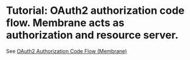 # Tutorial: OAuth2 authorization code flow. Membrane acts as authorization and resource server.

See [OAuth2 Authorization Code Flow (Membrane)](https://www.membrane-api.io/tutorials/oauth2/oauth2-code-flow-example.html)